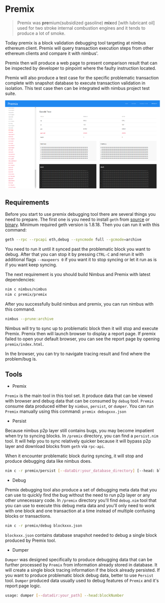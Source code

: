 # Premix

> Premix was **pre**mium(subsidized gasoline)   **mix**ed [with lubricant oil]
used for two stroke internal combustion engines and it tends to produce a lot
of smoke.

Today premix is a block validation debugging tool targeting at nimbus ethereum
client. Premix will query transaction execution steps from other ethereum
clients and compare it with nimbus'.

Premix then will produce a web page to present comparison result that can be
inspected by developer to pinpoint where the faulty instruction located.

Premix will also produce a test case for the specific problematic transaction
complete with snapshot database to execute transaction validation in isolation.
This test case then can be integrated with nimbus project test suite.

![screenshot](assets/images/premix_screenshot.png)

## Requirements
Before you start to use premix debugging tool there are several things you need to prepare.
The first one is you need to install `geth` from [source](https://github.com/ethereum/go-ethereum/releases)
or [binary](https://ethereum.github.io/go-ethereum/downloads/). Minimum required geth version is 1.8.18.
Then you can run it with this command:

```bash
geth --rpc --rpcapi eth,debug --syncmode full --gcmode=archive
```

You need to run it until it synced past the problematic block you want to debug.
After that you can stop it by pressing `CTRL-C` and rerun it with additional
flags `--maxpeers 0` if you want it to stop syncing or let it run as is if you want keep syncing.

The next requirement is you should build Nimbus and Premix with latest dependencies:

```bash
nim c nimbus/nimbus
nim c premix/premix
```

After you successfully build nimbus and premix, you can run nimbus with this command.

```bash
nimbus --prune:archive
```

Nimbus will try to sync up to problematic block then it will stop and execute Premix.
Premix then will launch browser to display a report page. If premix failed to open your default browser,
you can see the report page by opening `premix/index.html`.

In the browser, you can try to navigate tracing result and find where the problem/bug is.

## Tools

* Premix

`Premix` is the main tool in this tool set. It produce data that can be viewed with browser and
debug data that can be consumed by `debug` tool. `Premix` consume data produced either by `nimbus`, `persist`, or `dumper`.
You can run `Premix` manually using this command: `premix debugxxx.json`

* Persist

Because nimbus p2p layer still contains bugs, you may become impatient when try to syncing blocks.
In `/premix` directory, you can find a `persist.nim` tool.
It will help you to sync relatively quicker because it will bypass p2p layer and download blocks from `geth` via `rpc-api`.

When it encounter problematic block during syncing, it will stop and produce debugging data like nimbus does.

```bash
nim c -r premix/persist [--dataDir:your_database_directory] [--head: blockNumber] [--maxBlocks: number] [--numCommits: number]
```

* Debug

Premix debugging tool also produce a set of debugging meta data that you can use to quickly
find the bug without the need to run p2p layer or any other unnecessary code.
In `/premix` directory you'll find `debug.nim` tool that you can use to execute
this debug meta data and you'll only need to work with one block and one transaction
at a time instead of multiple confusing blocks or transactions.

```bash
nim c -r premix/debug blockxxx.json
```

`blockxxx.json` contains database snapshot needed to debug a single block produced by Premix tool.

* Dumper

`Dumper` was designed specifically to produce debugging data that can be further processed by `Premix` from
information already stored in database. It will create a single block tracing information if the block already persisted.
If you want to produce problematic block debug data, better to use `Persist` tool. `Dumper` produced data
usually used to debug features of `Premix` and it's report page logic.

```bash
usage: dumper [--datadir:your_path] --head:blockNumber
```
